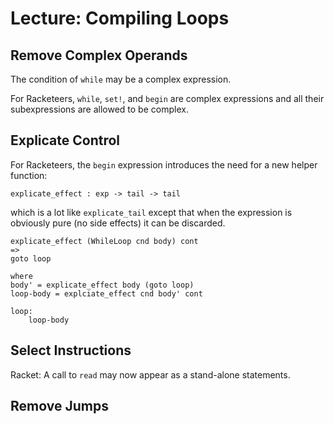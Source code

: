 # Lecture: Compiling Loops


## Remove Complex Operands

The condition of `while` may be a complex expression.

For Racketeers, `while`, `set!`, and `begin` are complex expressions
and all their subexpressions are allowed to be complex.


## Explicate Control

For Racketeers, the `begin` expression introduces the need for a
new helper function:

    explicate_effect : exp -> tail -> tail

which is a lot like `explicate_tail` except that when the expression
is obviously pure (no side effects) it can be discarded.

    explicate_effect (WhileLoop cnd body) cont
	=>
	goto loop
	
	where
	body' = explicate_effect body (goto loop)
	loop-body = explciate_effect cnd body' cont
	
	loop:
	    loop-body


## Select Instructions

Racket: A call to `read` may now appear as a stand-alone statements.


## Remove Jumps
